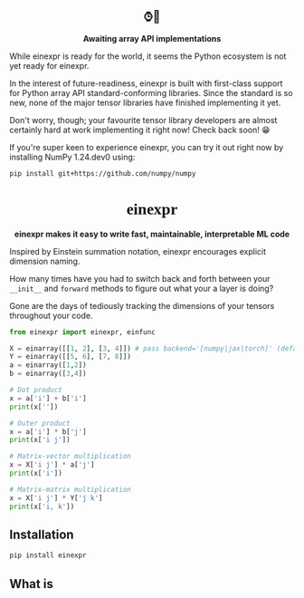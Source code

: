 <h2 align="center"> ⌚︎👀 </h2>
<p align="center">
    <b>Awaiting array API implementations</b>
</p>


While einexpr is ready for the world, it seems the Python ecosystem is not yet ready for einexpr.

In the interest of future-readiness, einexpr is built with first-class support for Python array API standard-conforming libraries. Since the standard is so new, none of the major tensor libraries have finished implementing it yet.

Don't worry, though; your favourite tensor library developers are almost certainly hard at work implementing it right now! Check back soon! 😁

If you're super keen to experience einexpr, you can try it out right now by installing NumPy 1.24.dev0 using:

```bash
pip install git+https://github.com/numpy/numpy
```

<h1 align="center"> <font face = "Comic sans MS"> einexpr </font> </h1>

<p align="center">
    <b> einexpr makes it easy to write fast, maintainable, interpretable ML code </b>
</p>

Inspired by Einstein summation notation, einexpr encourages explicit dimension naming.

How many times have you had to switch back and forth between your `__init__` and  `forward` methods to figure out what your a layer is doing?

Gone are the days of tediously tracking the dimensions of your tensors throughout your code.

```python
from einexpr import einexpr, einfunc

X = einarray([[1, 2], [3, 4]]) # pass backend='[numpy|jax|torch]' (default: numpy)
Y = einarray([[5, 6], [7, 8]])
a = einarray([1,2])
b = einarray([3,4])

# Dot product
x = a['i'] + b['i']
print(x[''])

# Outer product
x = a['i'] * b['j']
print(x['i j'])

# Matrix-vector multiplication
x = X['i j'] * a['j']
print(x['i'])

# Matrix-matrix multiplication
x = X['i j'] * Y['j k']
print(x['i, k'])
```

## Installation

```bash
pip install einexpr
```

## What is 